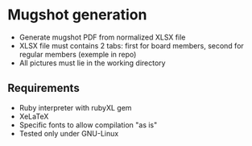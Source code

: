 # Mugshot generation

* Generate mugshot PDF from normalized XLSX file
* XLSX file must contains 2 tabs: first for board members, second for
  regular members (exemple in repo)
* All pictures must lie in the working directory

## Requirements

* Ruby interpreter with rubyXL gem
* XeLaTeX
* Specific fonts to allow compilation "as is"
* Tested only under GNU-Linux
